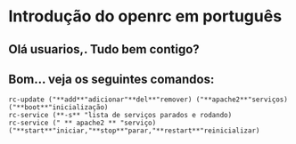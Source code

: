 # Introdução do openrc em português
## Olá usuarios,. Tudo bem contigo?
## Bom... veja os seguintes comandos:
```
rc-update ("**add**"adicionar"**del**"remover) ("**apache2**"serviços) ("**boot**"inicialização)
rc-service (**-s** "lista de serviços parados e rodando)
rc-service (" ** apache2 ** "serviço) ("**start**"iniciar,"**stop**"parar,"**restart**"reinicializar)
```
